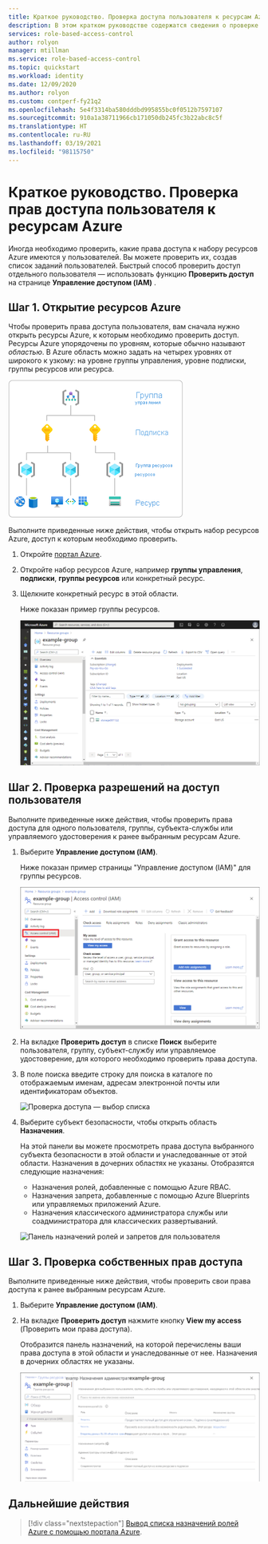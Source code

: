 ```yaml
---
title: Краткое руководство. Проверка доступа пользователя к ресурсам Azure с помощью Azure RBAC
description: В этом кратком руководстве содержатся сведения о проверке прав доступа (собственных и других пользователей) к ресурсам Azure с помощью портала Azure и управления доступом на основе ролей (Azure RBAC).
services: role-based-access-control
author: rolyon
manager: mtillman
ms.service: role-based-access-control
ms.topic: quickstart
ms.workload: identity
ms.date: 12/09/2020
ms.author: rolyon
ms.custom: contperf-fy21q2
ms.openlocfilehash: 5e4f3314ba580dddbd995855bc0f0512b7597107
ms.sourcegitcommit: 910a1a38711966cb171050db245fc3b22abc8c5f
ms.translationtype: HT
ms.contentlocale: ru-RU
ms.lasthandoff: 03/19/2021
ms.locfileid: "98115750"
---
```

# <a name="quickstart-check-access-for-a-user-to-azure-resources"></a>Краткое руководство. Проверка прав доступа пользователя к ресурсам Azure

Иногда необходимо проверить, какие права доступа к набору ресурсов Azure имеются у пользователей. Вы можете проверить их, создав список заданий пользователей. Быстрый способ проверить доступ отдельного пользователя — использовать функцию **Проверить доступ** на странице **Управление доступом (IAM)** .

## <a name="step-1-open-the-azure-resources"></a>Шаг 1. Открытие ресурсов Azure

Чтобы проверить права доступа пользователя, вам сначала нужно открыть ресурсы Azure, к которым необходимо проверить доступ. Ресурсы Azure упорядочены по уровням, которые обычно называют *областью*. В Azure область можно задать на четырех уровнях от широкого к узкому: на уровне группы управления, уровне подписки, группы ресурсов или ресурса.

![Уровни области для Azure RBAC](../../includes/role-based-access-control/media/scope-levels.png)

Выполните приведенные ниже действия, чтобы открыть набор ресурсов Azure, доступ к которым необходимо проверить.

1. Откройте [портал Azure](https://portal.azure.com).

1. Откройте набор ресурсов Azure, например **группы управления**, **подписки**, **группы ресурсов** или конкретный ресурс.

1. Щелкните конкретный ресурс в этой области.

    Ниже показан пример группы ресурсов.

    ![Общие сведения о группе ресурсов](./media/shared/rg-overview.png)

## <a name="step-2-check-access-for-a-user"></a>Шаг 2. Проверка разрешений на доступ пользователя

Выполните приведенные ниже действия, чтобы проверить права доступа для одного пользователя, группы, субъекта-службы или управляемого удостоверения к ранее выбранным ресурсам Azure.

1. Выберите **Управление доступом (IAM)**.

    Ниже показан пример страницы "Управление доступом (IAM)" для группы ресурсов.

    ![Управление доступом к группе ресурсов — вкладка "Проверить доступ"](./media/shared/rg-access-control.png)

1. На вкладке **Проверить доступ** в списке **Поиск** выберите пользователя, группу, субъект-службу или управляемое удостоверение, для которого необходимо проверить права доступа.

1. В поле поиска введите строку для поиска в каталоге по отображаемым именам, адресам электронной почты или идентификаторам объектов.

    ![Проверка доступа — выбор списка](./media/shared/rg-check-access-select.png)

1. Выберите субъект безопасности, чтобы открыть область **Назначения**.

    На этой панели вы можете просмотреть права доступа выбранного субъекта безопасности в этой области и унаследованные от этой области. Назначения в дочерних областях не указаны. Отобразятся следующие назначения:

    - Назначения ролей, добавленные с помощью Azure RBAC.
    - Назначения запрета, добавленные с помощью Azure Blueprints или управляемых приложений Azure.
    - Назначения классического администратора службы или соадминистратора для классических развертываний. 

    ![Панель назначений ролей и запретов для пользователя](./media/shared/rg-check-access-assignments-user.png)

## <a name="step-3-check-your-access"></a>Шаг 3. Проверка собственных прав доступа

Выполните приведенные ниже действия, чтобы проверить свои права доступа к ранее выбранным ресурсам Azure.

1. Выберите **Управление доступом (IAM)**.

1. На вкладке **Проверить доступ** нажмите кнопку **View my access** (Проверить мои права доступа).

    Отобразится панель назначений, на которой перечислены ваши права доступа в этой области и унаследованные от нее. Назначения в дочерних областях не указаны.

    ![Панель назначений ролей и запретов](./media/check-access/rg-check-access-assignments.png)

## <a name="next-steps"></a>Дальнейшие действия

> [!div class="nextstepaction"]
> [Вывод списка назначений ролей Azure с помощью портала Azure](role-assignments-list-portal.md).
